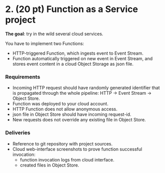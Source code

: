 # 2. (20 pt) Function as a Service project

**The goal**: try in the wild several cloud services.

You have to implement two Functions:
- HTTP-triggered Function, which ingests event to Event Stream.
- Function automatically triggered on new event in Event Stream, and stores event content in a cloud Object Storage as json file.

### Requirements

- Incoming HTTP request should have randomly generated identifier that is propagated through the whole pipeline: HTTP -> Event Stream -> Object Store.
- Function was deployed to your cloud account.
- HTTP Function does not allow anonymous access.
- json file in Object Store should have incoming request-id.
- New requests does not override any existing file in Object Store.

### Deliveries

- Reference to git repository with project sources.
- Cloud web-interface screenshots to prove function successful invocation:
    - function invocation logs from cloud interface.
    - created files in Object Store.
